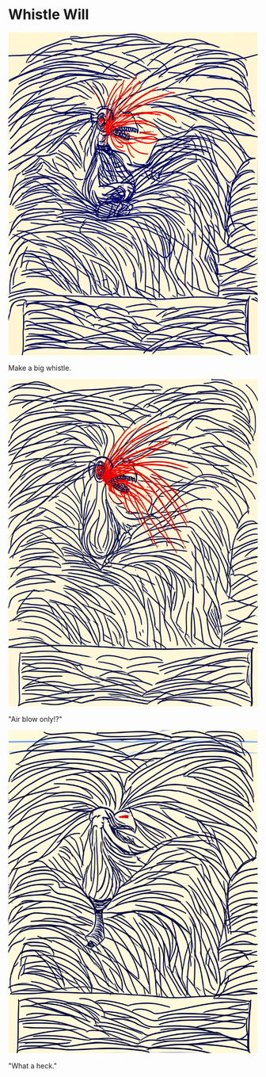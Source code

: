 # Whistle Will

![Garrey Goosey purses his beak, looking determined to make a sound.](whistle-1.png)

Make a big whistle.

![Garrey Goosey's face is red, beak contorted, struggling to make a sound, only air coming out.](whistle-2.png)

"Air blow only!?"

![Garrey Goosey throws his head back in frustration, stomping his foot.](whistle-3.png)

"What a heck."